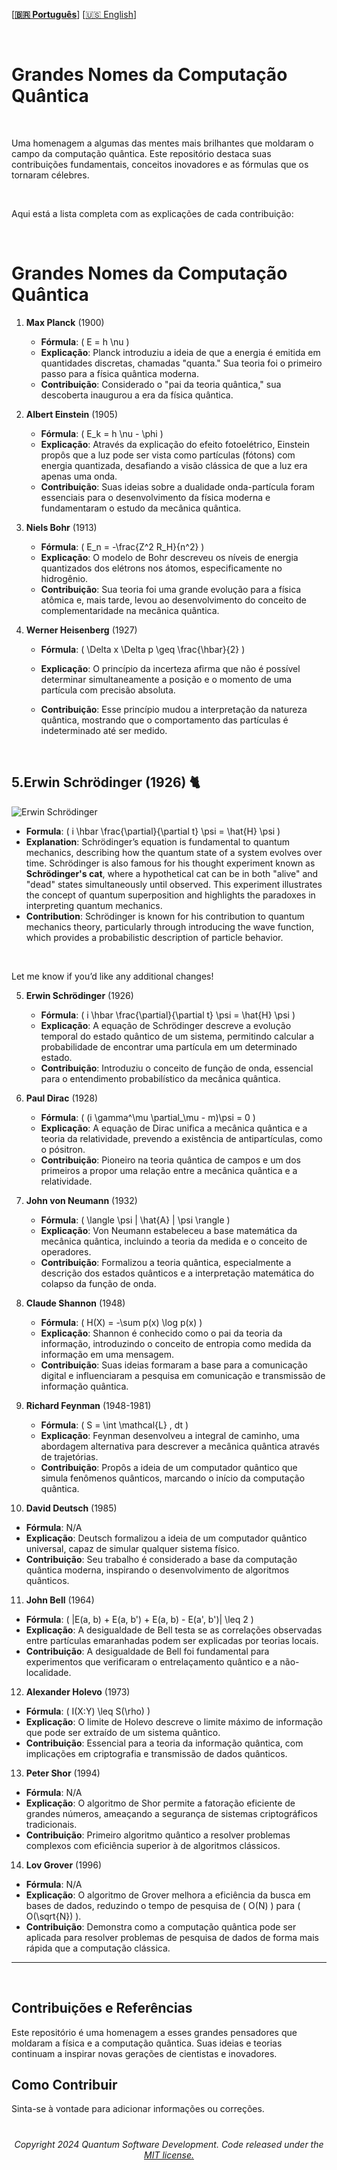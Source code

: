  \[**[🇧🇷 Português](README.pt_BR.md)**\] \[[🇺🇸 English](README.md)\]

 <!--  START HEADER  -->   
 
<br>

# **Grandes Nomes da Computação Quântica**

<br>

Uma homenagem a algumas das mentes mais brilhantes que moldaram o campo da computação quântica. Este repositório destaca suas contribuições fundamentais, conceitos inovadores e as fórmulas que os tornaram célebres.

<br>

Aqui está a lista completa com as explicações de cada contribuição:

<br>

# **Grandes Nomes da Computação Quântica**

1. **Max Planck** (1900)  
   - **Fórmula**: \( E = h \nu \)  
   - **Explicação**: Planck introduziu a ideia de que a energia é emitida em quantidades discretas, chamadas "quanta." Sua teoria foi o primeiro passo para a física quântica moderna.
   - **Contribuição**: Considerado o "pai da teoria quântica," sua descoberta inaugurou a era da física quântica.

2. **Albert Einstein** (1905)  
   - **Fórmula**: \( E_k = h \nu - \phi \)  
   - **Explicação**: Através da explicação do efeito fotoelétrico, Einstein propôs que a luz pode ser vista como partículas (fótons) com energia quantizada, desafiando a visão clássica de que a luz era apenas uma onda.
   - **Contribuição**: Suas ideias sobre a dualidade onda-partícula foram essenciais para o desenvolvimento da física moderna e fundamentaram o estudo da mecânica quântica.

3. **Niels Bohr** (1913)  
   - **Fórmula**: \( E_n = -\frac{Z^2 R_H}{n^2} \)  
   - **Explicação**: O modelo de Bohr descreveu os níveis de energia quantizados dos elétrons nos átomos, especificamente no hidrogênio.
   - **Contribuição**: Sua teoria foi uma grande evolução para a física atômica e, mais tarde, levou ao desenvolvimento do conceito de complementaridade na mecânica quântica.

4. **Werner Heisenberg** (1927)  
   - **Fórmula**: \( \Delta x \Delta p \geq \frac{\hbar}{2} \)  
   - **Explicação**: O princípio da incerteza afirma que não é possível determinar simultaneamente a posição e o momento de uma partícula com precisão absoluta.
   - **Contribuição**: Esse princípio mudou a interpretação da natureza quântica, mostrando que o comportamento das partículas é indeterminado até ser medido.
  
     <br>

## 5.Erwin Schrödinger (1926) 🐈

![Erwin Schrödinger](path/to/image/schrodinger.jpg)

   - **Formula**: \( i \hbar \frac{\partial}{\partial t} \psi = \hat{H} \psi \)
   - **Explanation**: Schrödinger’s equation is fundamental to quantum mechanics, describing how the quantum state of a system evolves over time. Schrödinger is also famous for his thought experiment known as **Schrödinger's cat**, where a hypothetical cat can be in both "alive" and "dead" states simultaneously until observed. This experiment illustrates the concept of quantum superposition and highlights the paradoxes in interpreting quantum mechanics.
   - **Contribution**: Schrödinger is known for his contribution to quantum mechanics theory, particularly through introducing the wave function, which provides a probabilistic description of particle behavior.

   <br>

Let me know if you’d like any additional changes!

5. **Erwin Schrödinger** (1926)  
   - **Fórmula**: \( i \hbar \frac{\partial}{\partial t} \psi = \hat{H} \psi \)  
   - **Explicação**: A equação de Schrödinger descreve a evolução temporal do estado quântico de um sistema, permitindo calcular a probabilidade de encontrar uma partícula em um determinado estado.
   - **Contribuição**: Introduziu o conceito de função de onda, essencial para o entendimento probabilístico da mecânica quântica.

6. **Paul Dirac** (1928)  
   - **Fórmula**: \( (i \gamma^\mu \partial_\mu - m)\psi = 0 \)  
   - **Explicação**: A equação de Dirac unifica a mecânica quântica e a teoria da relatividade, prevendo a existência de antipartículas, como o pósitron.
   - **Contribuição**: Pioneiro na teoria quântica de campos e um dos primeiros a propor uma relação entre a mecânica quântica e a relatividade.

7. **John von Neumann** (1932)  
   - **Fórmula**: \( \langle \psi | \hat{A} | \psi \rangle \)  
   - **Explicação**: Von Neumann estabeleceu a base matemática da mecânica quântica, incluindo a teoria da medida e o conceito de operadores.
   - **Contribuição**: Formalizou a teoria quântica, especialmente a descrição dos estados quânticos e a interpretação matemática do colapso da função de onda.

8. **Claude Shannon** (1948)  
   - **Fórmula**: \( H(X) = -\sum p(x) \log p(x) \)  
   - **Explicação**: Shannon é conhecido como o pai da teoria da informação, introduzindo o conceito de entropia como medida da informação em uma mensagem.
   - **Contribuição**: Suas ideias formaram a base para a comunicação digital e influenciaram a pesquisa em comunicação e transmissão de informação quântica.

9. **Richard Feynman** (1948-1981)  
   - **Fórmula**: \( S = \int \mathcal{L} \, dt \)  
   - **Explicação**: Feynman desenvolveu a integral de caminho, uma abordagem alternativa para descrever a mecânica quântica através de trajetórias.
   - **Contribuição**: Propôs a ideia de um computador quântico que simula fenômenos quânticos, marcando o início da computação quântica.

10. **David Deutsch** (1985)  
   - **Fórmula**: N/A  
   - **Explicação**: Deutsch formalizou a ideia de um computador quântico universal, capaz de simular qualquer sistema físico.
   - **Contribuição**: Seu trabalho é considerado a base da computação quântica moderna, inspirando o desenvolvimento de algoritmos quânticos.

11. **John Bell** (1964)  
   - **Fórmula**: \( |E(a, b) + E(a, b') + E(a, b) - E(a', b')| \leq 2 \)  
   - **Explicação**: A desigualdade de Bell testa se as correlações observadas entre partículas emaranhadas podem ser explicadas por teorias locais.
   - **Contribuição**: A desigualdade de Bell foi fundamental para experimentos que verificaram o entrelaçamento quântico e a não-localidade.

12. **Alexander Holevo** (1973)  
   - **Fórmula**: \( I(X:Y) \leq S(\rho) \)  
   - **Explicação**: O limite de Holevo descreve o limite máximo de informação que pode ser extraído de um sistema quântico.
   - **Contribuição**: Essencial para a teoria da informação quântica, com implicações em criptografia e transmissão de dados quânticos.

13. **Peter Shor** (1994)  
   - **Fórmula**: N/A  
   - **Explicação**: O algoritmo de Shor permite a fatoração eficiente de grandes números, ameaçando a segurança de sistemas criptográficos tradicionais.
   - **Contribuição**: Primeiro algoritmo quântico a resolver problemas complexos com eficiência superior à de algoritmos clássicos.

14. **Lov Grover** (1996)  
   - **Fórmula**: N/A  
   - **Explicação**: O algoritmo de Grover melhora a eficiência da busca em bases de dados, reduzindo o tempo de pesquisa de \( O(N) \) para \( O(\sqrt{N}) \).
   - **Contribuição**: Demonstra como a computação quântica pode ser aplicada para resolver problemas de pesquisa de dados de forma mais rápida que a computação clássica.

---

<br>

## Contribuições e Referências

Este repositório é uma homenagem a esses grandes pensadores que moldaram a física e a computação quântica. Suas ideias e teorias continuam a inspirar novas gerações de cientistas e inovadores.

## Como Contribuir

Sinta-se à vontade para adicionar informações ou correções.


#

###### <p align="center"> Copyright 2024 Quantum Software Development. Code released under the [MIT license.](https://github.com/Quantum-Software-Development/README/blob/161b677c5a791f0ca8219b8e934f1cf353d5b85d/LICENSE)
